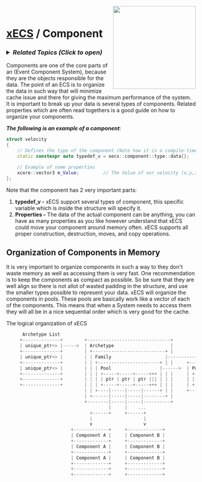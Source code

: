 <img src="https://i.imgur.com/TyjrCTS.jpg" align="right" width="220px" /><br>
# [xECS](xecs.md) / Component

<h3><details><summary><i><b>Related Topics </b>(Click to open)</i></summary>

* [Component Serialization](xecs_component_typedef_serialization.md)
* [Scene entity references](ecs_scene_entity_references.md)
* [Scene Ranges](xecs_scene_ranges.md)
* [Scene file format, details about entities](xecs_scene_serialization_entity.md)
</details></h3>

Components are one of the core parts of an (Event Component System), because they are the objects responsible for the data. The point of an ECS is to organize the data in such way that will minimize cache issue and there for giving the maximum performance of the system. It is important to break up your data is several types of components. Related properties which are often read togethers is a good guide on how to organize your components.

***The following is an example of a component***:
~~~cpp
struct velocity
{
    // Defines the type of the component (Note how it is a compile-time defined variable)
    static constexpr auto typedef_v = xecs::component::type::data{};

    // Example of some properties
    xcore::vector3 m_Value;         // The Value of our velocity (x,y,z) in meters per second
};
~~~

Note that the component has 2 very important parts:

1. **typedef_v -** xECS support several types of component, this specific variable which is inside the structure will specify it.
2. **Properties -** The data of the actual component can be anything, you can have as many properties as you like however understand that xECS could move your component around memory often. xECS supports all proper construction, destruction, moves, and copy operations.

## Organization of Components in Memory

It is very important to organize components in such a way to they don't waste memory as well as accessing them is very fast. One recommendation is to keep the components as compact as possible. So be sure that they are well align so there is not allot of wasted padding in the structure, and use the smaller types possible to represent your data. xECS will organize the components in pools. These pools are basically work like a vector of each of the components. This means that when a System needs to access them they will all be in a nice sequential order which is very good for the cache.

The logical organization of xECS

~~~cpp
      Archetype List
     +--------------+        +-------------------------------+
     | unique_ptr<> |----->  | Archetype                     |
     +--------------+        | +---------------------------+ |                                         +---------------------------+                     
     | unique_ptr<> |        | | Family                    |---------------------------------------->  | Family                    |-------->  null
     +--------------+        | | +-----------------------+ | |     +-----------------------+           | +-----------------------+ |         
     | unique_ptr<> |        | | | Pool                  |------>  | Pool                  |---> null  | | Pool                  |----> null
     +--------------+        | | | +-----+-----+-----+++ | | |     | +-----+-----+-----+++ |           | | +-----+-----+-----+++ | |           
     +--------------+        | | | | ptr | ptr | ptr ||| | | |     | | ptr | ptr | ptr ||| |           | | | ptr | ptr | ptr ||| | |      
     +--------------+        | | | +-----+-----+-----+++ | | |     | +-----+-----+-----+++ |           | | +-----+-----+-----+++ | |      
                             | | +----|-----|-----|------+ | |     +----|-----|-----|------+           | +----|-----|-----|------+ |      
                             | +------|-----|-----|--------+ |         ...   ...   ...                 +------|-----|-----|--------+      
                             +--------|-----|-----|----------+                                               ...   ...   ...              
                                      |     |    ...                                                         
                               +------+     +------+                                   
                               |                   |                        
                               v                   v                   
                        +-------------+     +-------------+                
                        | Component A |     | Component B |                 
                        +-------------+     +-------------+                  
                        | Component A |     | Component B |                  
                        +-------------+     +-------------+                 
                        | Component A |     | Component B |                   
                        +-------------+     +-------------+                   
                        +-------------+     +-------------+                 
                        +-------------+     +-------------+                      
~~~
